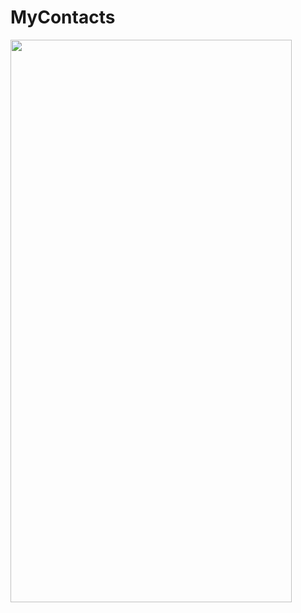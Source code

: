 # MyContacts


<img src="https://github.com/veskol1/MyContacts/blob/main/mycontectsgif.gif" width="450" height="900"/>
